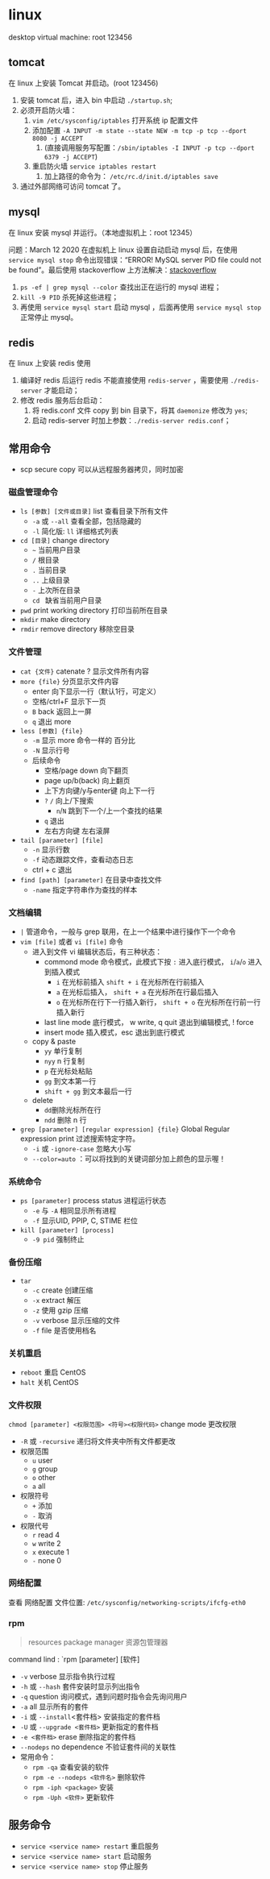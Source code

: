 # linux

desktop virtual machine: root 123456

## tomcat

在 linux 上安装 Tomcat 并启动。(root 123456)

1. 安装 tomcat 后，进入 bin 中启动 `./startup.sh`;
2. 必须开启防火墙：
   1. `vim /etc/sysconfig/iptables` 打开系统 ip 配置文件
   2. 添加配置 `-A INPUT -m state --state NEW -m tcp -p tcp --dport 8080 -j ACCEPT`
      1. (直接调用服务写配置：`/sbin/iptables -I INPUT -p tcp --dport 6379 -j ACCEPT`)
   3. 重启防火墙 `service iptables restart`
      1. 加上路径的命令为： `/etc/rc.d/init.d/iptables save`
3. 通过外部网络可访问 tomcat 了。

## mysql

在 linux 安装 mysql 并运行。（本地虚拟机上：root 12345）

问题：March 12 2020 在虚拟机上 linux 设置自动启动 mysql 后，在使用 `service mysql stop` 命令出现错误：“ERROR! MySQL server PID file could not be found”。最后使用 stackoverflow 上方法解决：[stackoverflow](https://stackoverflow.com/questions/41616251/error-mysql-server-pid-file-could-not-be-found-in-osx-sierra)

1. `ps -ef | grep mysql --color` 查找出正在运行的 mysql 进程；
2. `kill -9 PID` 杀死掉这些进程；
3. 再使用 `service mysql start` 启动 mysql ，后面再使用 `service mysql stop` 正常停止 mysql。

## redis

在 linux 上安装 redis 使用

1. 编译好 redis 后运行 redis  不能直接使用 `redis-server` ，需要使用 `./redis-server` 才能启动；
2. 修改 redis 服务后台启动：
   1. 将 redis.conf 文件 copy 到 bin 目录下，将其 `daemonize` 修改为 `yes`;
   2. 启动 redis-server 时加上参数：`./redis-server redis.conf`；

## 常用命令

- scp secure copy 可以从远程服务器拷贝，同时加密

### 磁盘管理命令

- `ls [参数] [文件或目录]` list 查看目录下所有文件 
  - `-a` 或 `--all` 查看全部，包括隐藏的
  - `-l` 简化版: `ll` 详细格式列表
- `cd [目录]` change directory
  - `~` 当前用户目录
  - `/` 根目录
  - `.` 当前目录
  - `..` 上级目录
  - `-` 上次所在目录
  - `cd ` 缺省当前用户目录
- `pwd` print working directory 打印当前所在目录
- `mkdir` make directory
- `rmdir` remove directory 移除空目录

### 文件管理

- `cat {文件}` catenate ? 显示文件所有内容
- `more {file}`  分页显示文件内容
  - enter 向下显示一行（默认1行，可定义）
  - 空格/ctrl+F 显示下一页
  - `B`  back 返回上一屏
  - `q` 退出 more
- `less [参数] {file}` 
  - `-m` 显示 more 命令一样的 百分比
  - `-N` 显示行号
  - 后续命令
    - 空格/page down 向下翻页
    - page up/b(back) 向上翻页
    - 上下方向键/y与enter键 向上下一行
    - `?` `/` 向上/下搜索
      - `n`/`N` 跳到下一个/上一个查找的结果
    - `q` 退出
    - 左右方向键 左右滚屏
- `tail [parameter] [file]`
  - `-n` 显示行数
  - `-f` 动态跟踪文件，查看动态日志
  - ctrl + c 退出
- `find [path] [parameter]` 在目录中查找文件
  - `-name`  指定字符串作为查找的样本

### 文档编辑

- `|` 管道命令，一般与 grep 联用，在上一个结果中进行操作下一个命令
- `vim [file]` 或者 `vi [file]` 命令
  - 进入到文件 vi 编辑状态后，有三种状态：
    - commond mode 命令模式，此模式下按 `:` 进入底行模式， `i`/`a`/`o` 进入到插入模式
      - `i` 在光标前插入 `shift + i` 在光标所在行前插入
      - `a` 在光标后插入， `shift + a` 在光标所在行最后插入
      - `o` 在光标所在行下一行插入新行， `shift + o` 在光标所在行前一行插入新行
    - last line mode 底行模式， w write, q quit 退出到编辑模式, ! force
    - insert mode 插入模式，esc 退出到底行模式
  - copy & paste 
    - `yy` 单行复制
    - `nyy` n 行复制
    - `p` 在光标处粘贴
    - `gg` 到文本第一行
    - `shift + gg` 到文本最后一行
  - delete
    - `dd`删除光标所在行
    - `ndd` 删除 n 行
- `grep [parameter] [regular expression] {file}` Global Regular expression print 过滤搜索特定字符。
  - `-i` 或 `-ignore-case` 忽略大小写
  - `--color=auto` ：可以将找到的关键词部分加上颜色的显示喔！

### 系统命令

- `ps [parameter]` process status 进程运行状态
  - `-e` 与 `-A` 相同显示所有进程
  - `-f` 显示UID, PPIP, C, STIME 栏位
- `kill [parameter] [process]` 
  - `-9 pid` 强制终止

### 备份压缩

- `tar`
  - `-c` create 创建压缩
  - `-x` extract 解压
  - `-z` 使用 gzip 压缩
  - `-v` verbose 显示压缩的文件
  - `-f` file 是否使用档名

### 关机重启

- `reboot` 重启 CentOS
- `halt` 关机 CentOS

### 文件权限

`chmod [parameter] <权限范围> <符号><权限代码>` change mode 更改权限

- `-R` 或 `-recursive` 递归将文件夹中所有文件都更改
- 权限范围
  - `u` user
  - `g` group
  - `o` other
  - `a` all
- 权限符号
  - `+` 添加
  - `-` 取消
- 权限代号
  - `r` read 4
  - `w` write 2
  - `x` execute 1
  - `-` none 0

### 网络配置

查看 网络配置 文件位置: `/etc/sysconfig/networking-scripts/ifcfg-eth0`

### rpm

> resources package manager 资源包管理器

command lind : `rpm [parameter] [软件]

- `-v` verbose 显示指令执行过程
- `-h` 或 `--hash` 套件安装时显示列出指令
- `-q` question 询问模式，遇到问题时指令会先询问用户
- `-a` all 显示所有的套件
- `-i` 或 `--install`<套件档> 安装指定的套件档
- `-U` 或 `--upgrade <套件档>` 更新指定的套件档
- `-e <套件档>` erase 删除指定的套件档
- `--nodeps` no dependence 不验证套件间的关联性
- 常用命令：
  - `rpm -qa` 查看安装的软件
  - `rpm -e --nodeps <软件名>` 删除软件
  - `rpm -iph <package>` 安装
  - `rpm -Uph <软件>` 更新软件

## 服务命令

- `service <service name> restart` 重启服务
- `service <service name> start` 启动服务
- `service <service name> stop` 停止服务
